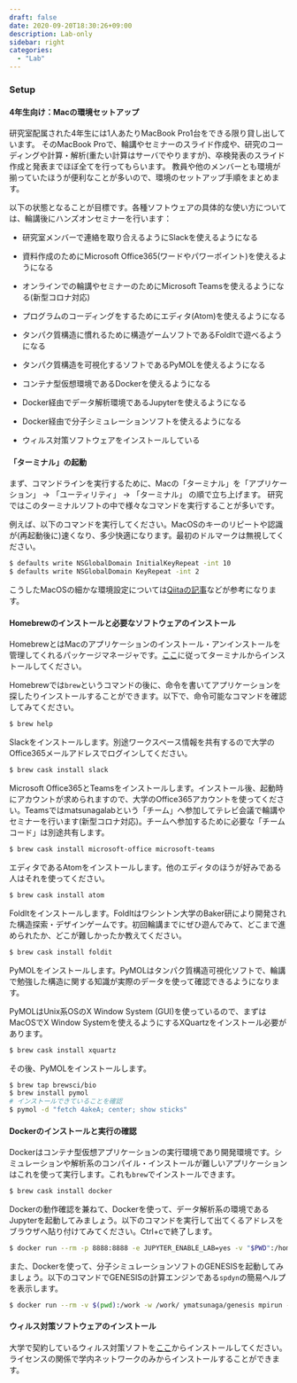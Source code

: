 ```yaml
---
draft: false
date: 2020-09-20T18:30:26+09:00
description: Lab-only
sidebar: right
categories:
  - "Lab"
---
```


### Setup

#### 4年生向け：Macの環境セットアップ

研究室配属された4年生には1人あたりMacBook Pro1台をできる限り貸し出しています。
そのMacBook Proで、輪講やセミナーのスライド作成や、研究のコーディングや計算・解析(重たい計算はサーバでやりますが)、卒検発表のスライド作成と発表までほぼ全てを行ってもらいます。
教員や他のメンバーとも環境が揃っていたほうが便利なことが多いので、環境のセットアップ手順をまとめます。

以下の状態となることが目標です。各種ソフトウェアの具体的な使い方については、輪講後にハンズオンセミナーを行います：

- 研究室メンバーで連絡を取り合えるようにSlackを使えるようになる

- 資料作成のためにMicrosoft Office365(ワードやパワーポイント)を使えるようになる

- オンラインでの輪講やセミナーのためにMicrosoft Teamsを使えるようになる(新型コロナ対応)

- プログラムのコーディングをするためにエディタ(Atom)を使えるようになる

- タンパク質構造に慣れるために構造ゲームソフトであるFoldItで遊べるようになる

- タンパク質構造を可視化するソフトであるPyMOLを使えるようになる

- コンテナ型仮想環境であるDockerを使えるようになる

- Docker経由でデータ解析環境であるJupyterを使えるようになる

- Docker経由で分子シミュレーションソフトを使えるようになる

- ウィルス対策ソフトウェアをインストールしている

#### 「ターミナル」の起動

まず、コマンドラインを実行するために、Macの「ターミナル」を「アプリケーション」 -> 「ユーティリティ」 -> 「ターミナル」 の順で立ち上げます。
研究ではこのターミナルソフトの中で様々なコマンドを実行することが多いです。

例えば、以下のコマンドを実行してください。MacOSのキーのリピートや認識が(再起動後に)速くなり、多少快適になります。最初のドルマークは無視してください。
```bash
$ defaults write NSGlobalDomain InitialKeyRepeat -int 10
$ defaults write NSGlobalDomain KeyRepeat -int 2
```

こうしたMacOSの細かな環境設定については[Qiitaの記事](https://qiita.com/jonghyo/items/733e0aeb5d6cd58e4855)などが参考になります。

#### Homebrewのインストールと必要なソフトウェアのインストール

HomebrewとはMacのアプリケーションのインストール・アンインストールを管理してくれるパッケージマネージャです。[ここ](https://brew.sh/index_ja)に従ってターミナルからインストールしてください。

Homebrewでは`brew`というコマンドの後に、命令を書いてアプリケーションを探したりインストールすることができます。以下で、命令可能なコマンドを確認してみてください。
```bash
$ brew help
```

Slackをインストールします。別途ワークスペース情報を共有するので大学のOffice365メールアドレスでログインしてください。
```bash
$ brew cask install slack
```

Microsoft Office365とTeamsをインストールします。インストール後、起動時にアカウントが求められますので、大学のOffice365アカウントを使ってください。Teamsではmatsunagalabという「チーム」へ参加してテレビ会議で輪講やセミナーを行います(新型コロナ対応)。チームへ参加するために必要な「チームコード」は別途共有します。
```bash
$ brew cask install microsoft-office microsoft-teams
```

エディタであるAtomをインストールします。他のエディタのほうが好みである人はそれを使ってください。
```bash
$ brew cask install atom
```

FoldItをインストールします。FoldItはワシントン大学のBaker研により開発された構造探索・デザインゲームです。初回輪講までにぜひ遊んでみて、どこまで進められたか、どこが難しかったか教えてください。
```bash
$ brew cask install foldit
```

PyMOLをインストールします。PyMOLはタンパク質構造可視化ソフトで、輪講で勉強した構造に関する知識が実際のデータを使って確認できるようになります。

PyMOLはUnix系OSのX Window System (GUI)を使っているので、まずはMacOSでX Window Systemを使えるようにするXQuartzをインストール必要があります。
```bash
$ brew cask install xquartz
```

その後、PyMOLをインストールします。
```bash
$ brew tap brewsci/bio
$ brew install pymol
# インストールできていることを確認
$ pymol -d "fetch 4akeA; center; show sticks"
```

#### Dockerのインストールと実行の確認

Dockerはコンテナ型仮想アプリケーションの実行環境であり開発環境です。シミュレーションや解析系のコンパイル・インストールが難しいアプリケーションはこれを使って実行します。これも`brew`でインストールできます。
```bash
$ brew cask install docker
```

Dockerの動作確認を兼ねて、Dockerを使って、データ解析系の環境であるJupyterを起動してみましょう。以下のコマンドを実行して出てくるアドレスをブラウザへ貼り付けてみてください。Ctrl+cで終了します。
```bash
$ docker run --rm -p 8888:8888 -e JUPYTER_ENABLE_LAB=yes -v "$PWD":/home/jovyan/work jupyter/datascience-notebook
```

また、Dockerを使って、分子シミュレーションソフトのGENESISを起動してみましょう。以下のコマンドでGENESISの計算エンジンである`spdyn`の簡易ヘルプを表示します。
```bash
$ docker run --rm -v $(pwd):/work -w /work/ ymatsunaga/genesis mpirun -np 8 spdyn
```

#### ウィルス対策ソフトウェアのインストール

大学で契約しているウィルス対策ソフトを[ここ](https://www.itc.saitama-u.ac.jp/services/anti-virus.html)からインストールしてください。ライセンスの関係で学内ネットワークのみからインストールすることができます。


